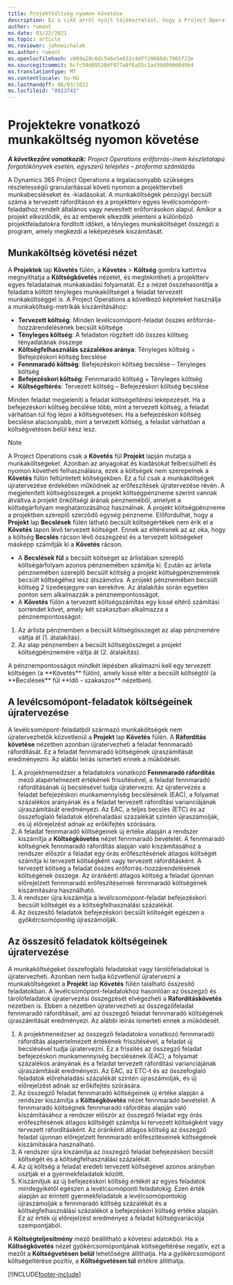 ```yaml
---
title: Projektköltség nyomon követése
description: Ez a cikk arról nyújt tájékoztatást, hogy a Project Operations hogyan követi nyomon a projektből származó munkaköltséget és -kiadást.
author: rumant
ms.date: 03/22/2021
ms.topic: article
ms.reviewer: johnmichalak
ms.author: rumant
ms.openlocfilehash: c069a28c6dc546e5e632c4dff29686dc7965f23e
ms.sourcegitcommit: 6cfc50d89528df977a8f6a55c1ad39d99800d9b4
ms.translationtype: MT
ms.contentlocale: hu-HU
ms.lasthandoff: 06/03/2022
ms.locfileid: "8923743"
---
```

# <a name="labor-cost-tracking-on-projects"></a>Projektekre vonatkozó munkaköltség nyomon követése

_**A következőre vonatkozik:** Project Operations erőforrás-/nem készletalapú forgatókönyvek esetén, egyszerű telepítés – proforma számlázás_

A Dynamics 365 Project Operations a legalacsonyabb szükséges részletességű granularitással követi nyomon a projekttervbeli munkabecsléseket és -kiadásokat. A munkaköltségek pénzügyi becsült száma a tervezett ráfordításon és a projektterv egyes levélcsomópont-feladathoz rendelt általános vagy nevesített erőforrásokon alapul. Amikor a projekt elkezdődik, és az emberek elkezdik jelenteni a különböző projektfeladatokra fordított időket, a tényleges munkaköltséget összegzi a program, amely megkezdi a leképezések kiszámítását.

## <a name="labor-cost-tracking-view"></a>Munkaköltség követési nézet

A **Projektek** lap **Követés** fülén, a **Követés** > **Költség** gombra kattintva megnyithatja a **Költségkövetés** nézetet, és megtekintheti a projektterv egyes feladatainak munkakiadási folyamatát. Ez a nézet összehasonlítja a feladatra költött tényleges munkaköltséget a feladat tervezett munkaköltséggel is. A Project Operations a következő képleteket használja a munkaköltség-metrikák kiszámításához:

- **Tervezett költség**: Minden levélcsomópont-feladat összes erőforrás-hozzárendelésének becsült költsége
- **Tényleges költség**: A feladaton rögzített idő összes költség tényadatának összege
- **Költségfelhasználás százalékos aránya**: Tényleges költség ÷ Befejezéskori költség becslése
- **Fennmaradó költség**: Befejezéskori költség becslése – Tényleges költség
- **Befejezéskori költség**: Fennmaradó költség + Tényleges költség
- **Költségeltérés**: Tervezett költség – Befejezéskori költség becslése

Minden feladat megjeleníti a feladat költségeltérési leképezését. Ha a befejezéskori költség becslése több, mint a tervezett költség, a feladat várhatóan túl fog lépni a költségvetésen. Ha a befejezéskori költség becslése alacsonyabb, mint a tervezett költség, a feladat várhatóan a költségvetésen belül kész lesz.

>[!NOTE]
> A Project Operations csak a **Követés** fül **Projekt** lapján mutatja a munkaköltségeket. Azonban az anyagokat és kiadásokat felbecsülheti és nyomon követheti felhasználásra, ezek a költségek nem szerepelnek a **Követés** fülön feltüntetett költségekben. Ez a fül csak a munkaköltségek újratervezése érdekében működnek az erőfeszítések újratervezése révén.
A megjelenített költségösszegek a projekt költségpénzneme szerint vannak átváltva a projekt önköltségi árának pénzneméből, amelyet a költségárfolyam meghatározásához használnak. A projekt költségpénzneme a projektben szereplő szerződő egység pénzneme. Előfordulhat, hogy a **Projekt** lap **Becslések** fülén látható becsült költségértékek nem érik el a **Követés** lapon lévő tervezett költséget. Ennek az eltérésnek az az oka, hogy a költség **Becslés** rácson lévő összegzést és a tervezett költségeket másképp számítják ki a **Követés** rácson. 
>
> - A **Becslések fül** a becsült költséget az árlistában szereplő költségárfolyam azonos pénznemében számítja ki. Ezután az árlista pénznemében szereplő becsült költség a projekt költségpénznemének becsült költségéhez lesz átszámolva. A projekt pénznemében becsült költség 2 tizedesjegyre van kerekítve. Az átalakítás során egyetlen ponton sem alkalmazzák a pénznempontosságot. 
> - A **Követés** fülön a tervezett költségszámítás egy kissé eltérő számítási sorrendet követ, amely két szakaszban alkalmazza a pénznempontosságot: 
   ><ol>
   ><li>Az árlista pénznemben a becsült költségösszeget az alap pénznemére váltja át (1. átalakítás).</li>
   ><li>Az alap pénznemben a becsült költségösszeget a projekt költségpénznemére váltja át (2. átalakítás). </li>
   ></ol>
   >A pénznempontosságot mindkét lépésben alkalmazni kell egy tervezett költségen (a **Követés** fülön), amely kissé eltér a becsült költségtől (a **Becslések** fül **Idő - szakaszos** nézetben). 
   
## <a name="reprojecting-costs-on-leaf-node-tasks"></a>A levélcsomópont-feladatok költségeinek újratervezése

A levélcsomópont-feladatból származó munkaköltségek nem újratervezhetők közvetlenül a **Projekt** lap **Követés** fülén. A **Ráfordítás követése** nézetben azonban újratervezheti a feladat fennmaradó ráfordítását. Ez a feladat fennmaradó költségének újraszámítását eredményezni. Az alábbi leírás ismerteti ennek a működését.

1. A projektmenedzser a feladatokra vonatkozó **Fennmaradó ráfordítás** mező alapértelmezett értékének frissítésével, a feladat fennmaradó ráfordításának új becslésével tudja újratervezni. Az újratervezés a feladat befejezéskori munkamennyiség becslésének (EAC), a folyamat százalékos arányának és a feladat tervezett ráfordítási varianciájának újraszámítását eredményezi. Az EAC, a teljes becslés (ETC) és az összefoglaló feladatok előrehaladási százalékát szintén újraszámolják, és új előrejelzést adnak az erőkifejtés szórására.
2. A feladat fennmaradó költségeinek új értéke alapján a rendszer kiszámítja a **Költségkövetés** nézet fennmaradó bevételét. A fennmaradó költségnek fennmaradó ráfordítás alapján való kiszámításához a rendszer először a feladat egy órás erőfeszítésének átlagos költségét számítja ki tervezett költségként vagy tervezett ráfordításként. A tervezett költség a feladat összes erőforrás-hozzárendelésének költségének összege. Az óránkénti átlagos költség a feladat újonnan előrejelzett fennmaradó erőfeszítéseinek fennmaradó költségének kiszámítására használható.
3. A rendszer újra kiszámítja a levélcsomópont-feladat befejezéskori becsült költségét és a költségfelhasználási százalékát.
4. Az összesítő feladatok befejezéskori becsült költségét egészen a gyökércsomópontig újraszámolják.

## <a name="reprojecting-costs-on-summary-tasks"></a>Az összesítő feladatok költségeinek újratervezése

A munkaköltségeket összefoglaló feladatokat vagy tárolófeladatokat is újratervezheti. Azonban nem tudja közvetlenül újratervezni a munkaköltségeket a **Projekt** lap **Követés** fülén található összesítő feladatokban. A levélcsomópont-feladatokhoz hasonlóan az összegző és tárolófeladatok újratervezési összegzését elvégezheti a **Ráfordításkövetés** nézetben is. Ebben a nézetben újratervezheti az összegzőfeladat fennmaradó ráfordításait, ami az összegző feladat fennmaradó költségének újraszámítását eredményezi. Az alábbi leírás ismerteti ennek a működését.

1. A projektmenedzser az összegző feladatokra vonatkozó fennmaradó ráfordítás alapértelmezett értékének frissítésével, a feladat új becslésével tudja újratervezni. Ez a frissítés az összegző feladat befejezéskori munkamennyiség becslésének (EAC), a folyamat százalékos arányának és a feladat tervezett ráfordítási varianciájának újraszámítását eredményezi. Az EAC, az ETC-t és az összefoglaló feladatok előrehaladási százalékát szintén újraszámolják, és új előrejelzést adnak az erőkifejtés szórására.
2. Az összegző feladat fennmaradó költségeinek új értéke alapján a rendszer kiszámítja a **Költségkövetés** nézet fennmaradó bevételét. A fennmaradó költségnek fennmaradó ráfordítás alapján való kiszámításához a rendszer először az összegző feladat egy órás erőfeszítésének átlagos költségét számítja ki tervezett költségként vagy tervezett ráfordításként. Az óránkénti átlagos költség az összegző feladat újonnan előrejelzett fennmaradó erőfeszítéseinek költségének kiszámítására használható.
3. A rendszer újra kiszámítja az összegző feladat befejezéskori becsült költségét és a költségfelhasználási százalékát.
4. Az új költség a feladat eredeti tervezett költségével azonos arányban osztják el a gyermekfeladatok között.
5. Kiszámítjuk az új befejezéskori költség értékét az egyes feladatok mindegyikétől egészen a levélcsomóponti feladatokig. Ezen érték alapján az érintett gyermekfeladatok a levélcsomópontokig újraszámolják a fennmaradó költség százalékát és a költségfelhasználási százalékot a befejezéskori költség értéke alapján. Ez az érték új előrejelzést eredményez a feladat költségvariációja szempontjából. 


A **Költségteljesítmény** mező beállítható a követési adatokból. Ha a **Költségkövetés** nézet gyökércsomópontjának költségeltérése negatív, ezt a mezőt a **Költségvetésen belül** lehetőségre állíthatja. Ha a gyökércsomópont költségeltérése pozitív, a **Költségvetésen túl** értékre állíthatja.


[!INCLUDE[footer-include](../includes/footer-banner.md)]
